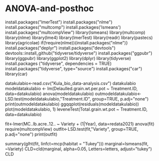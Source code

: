 # ANOVA-and-posthoc
install.packages("lmerTest")
install.packages("nlme")
install.packages("multcomp")
install.packages('lsmeans')
install.packages("multcompView")
library(lsmeans)
library(multcomp)
library(nlme)
library(lme4)
library(lmerTest)
library(readr)
library(pastecs)
library(agricolae)
if(!require(nlme)){install.packages("nlme")}
install.packages("deplyr")
install.packages("devtools")
devtools::install_github("tidyverse/tidyverse")
install.packages("ggpubr")
library(ggpubr)
library(ggplot2)
library(dplyr)
library(tidyverse)
install.packages ("tidyverse", dependencies = TRUE)
install.packages("tidyverse", type="source")
install.packages("car")
library(car)

datakulabio<-read.csv("Kula_bio_data-analysis.csv")
datakulabio
modeldatakulabio <- lm(Delaulled.grain.wt.per.pot ~ Treatment.ID, data=datakulabio)
anova(modeldatakulabio)
outmodeldatakulabio<- LSD.test(modeldatakulabio,"Treatment.ID", group=TRUE, p.adj="none")
print(outmodeldatakulabio)
ggqqplot(residuals(modeldatakulabio))
plot(modeldatakulabio, 1)
leveneTest(Total.grain.wt.pot ~ Treatment.ID, data=datakulabio)

fit<-lmer(MC..lb.acre..12.. ~ Variety + (1|Year), data=redata2021)
anova(fit)
require(multcompView)
outfit<-LSD.test(fit,"Variety", group=TRUE, p.adj="none")
print(outfit)


summary(glht(fit,  linfct=mcp(habitat = "Tukey")))
marginal=lsmeans(fit, ~Variety)
CLD=cld(marginal, alpha=0.05, Letters=letters, adjust="tukey")
CLD

